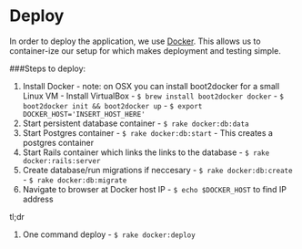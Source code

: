 Deploy
=====

In order to deploy the application, we use [Docker](http://www.docker.com).
This allows us to container-ize our setup for which makes deployment and testing
simple.

###Steps to deploy:
  1. Install Docker
    - note: on OSX you can install boot2docker for a small Linux VM
    - Install VirtualBox
    - `$ brew install boot2docker docker`
    - `$ boot2docker init && boot2docker up`
    - `$ export DOCKER_HOST='INSERT_HOST_HERE'`
  2. Start persistent database container
    - `$ rake docker:db:data`
  3. Start Postgres container
    - `$ rake docker:db:start`
    - This creates a postgres container
  4. Start Rails container which links the links to the database
    - `$ rake docker:rails:server`
  5. Create database/run migrations if neccesary
    - `$ rake docker:db:create`
    - `$ rake docker:db:migrate`
  6. Navigate to browser at Docker host IP
    - `$ echo $DOCKER_HOST` to find IP address

tl;dr
  1. One command deploy
    - `$ rake docker:deploy`
